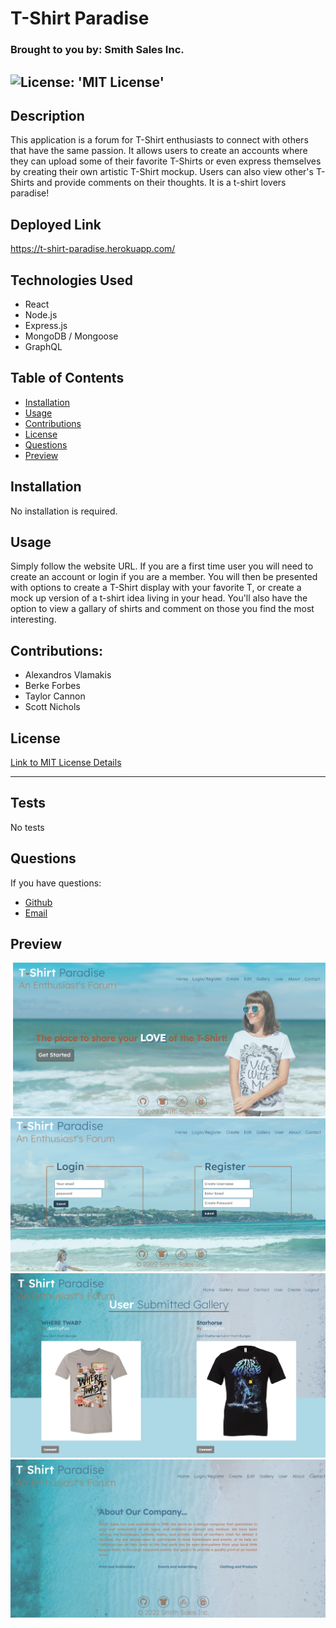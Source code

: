 # T-Shirt Paradise
### Brought to you by: Smith Sales Inc.

![License: 'MIT License'](https://img.shields.io/badge/License-MIT-blue)
------------------------------------------------------------------

## Description
This application is a forum for T-Shirt enthusiasts to connect with others that have the same passion.  It allows users to create an accounts where they can upload some of their favorite T-Shirts or even express themselves by creating their own artistic T-Shirt mockup. Users can also view other's T-Shirts and provide comments on their thoughts.  It is a t-shirt lovers paradise!

## Deployed Link

 https://t-shirt-paradise.herokuapp.com/

## Technologies Used

* React
* Node.js
* Express.js
* MongoDB / Mongoose
* GraphQL

## Table of Contents

* [Installation](#installation)
* [Usage](#usage)
* [Contributions](#contributions)
* [License](#license)
* [Questions](#questions)
* [Preview](#preview)


## Installation

No installation is required.

## Usage

Simply follow the website URL. If you are a first time user you will need to create an account or login if you are a member. You will then be presented with options to create a T-Shirt display with your favorite T, or create a mock up version of a t-shirt idea living in your head.  You'll also have the option to view a gallary of shirts and comment on those you find the most interesting.

## Contributions:

* Alexandros Vlamakis
* Berke Forbes
* Taylor Cannon
* Scott Nichols

## License

 [Link to MIT License Details](https://choosealicense.com/licenses/mit/)


---

## Tests

No tests 

## Questions
If you have questions:
* [Github](https://github.com/Sessions21/t-shirt-paradise)
* [Email](mailto:s21nichols@hotmail.com) 

## Preview
![Screenshot-of-home-page](./src/assets/images/home-page.png)
![Screenshot-of-login/signup](./src/assets/images/login-page.png)
![Screenshot-of-login/gallery](./src/assets/images/gallery-page.png)
![Screenshot-of-about-page](./src/assets/images/about-page.png)


